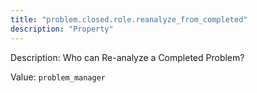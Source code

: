 ```yaml
---
title: "problem.closed.role.reanalyze_from_completed"
description: "Property"
---
```


Description: Who can Re-analyze a Completed Problem?

Value: `problem_manager`